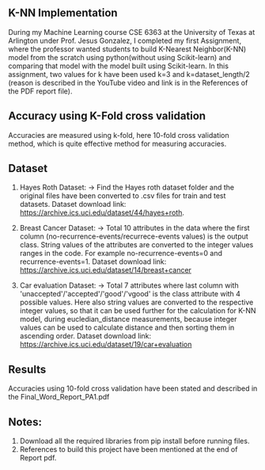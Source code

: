 ## K-NN Implementation
During my Machine Learning course CSE 6363 at the University of Texas at Arlington under Prof. Jesus Gonzalez, I completed my first Assignment,  where the professor wanted students to build K-Nearest Neighbor(K-NN) model from the scratch using python(without using Scikit-learn) and comparing that model with the model built using Scikit-learn. In this assignment, two values for k have been used k=3 and k=dataset_length/2 (reason is described in the YouTube video and link is in the References of the PDF report file).

## Accuracy using K-Fold cross validation
Accuracies are measured using k-fold, here 10-fold cross validation method, which is quite effective method for measuring accuracies.

## Dataset
1. Hayes Roth Dataset:
-> Find the Hayes roth dataset folder and the original files have been converted to .csv files for train and test datasets.
   Dataset download link: https://archive.ics.uci.edu/dataset/44/hayes+roth.

2. Breast Cancer Dataset:
-> Total 10 attributes in the data where the first column (no-recurrence-events/recurrece-events values) is the output class. String values of the attributes are converted to the integer values ranges in the code. For example no-recurrence-events=0 and recurrence-events=1. 
   Dataset download link: https://archive.ics.uci.edu/dataset/14/breast+cancer

3. Car evaluation Dataset:
->  Total 7 attributes where last column with 'unaccepted'/'accepted'/'good'/'vgood' is the class attribute with 4 possible values. Here also string values are converted to the respective integer values, so that it can be used further for the calculation for K-NN model, during eucledian_distance measurements, because integer values can be used to calculate distance and then sorting them in ascending order.
   Dataset download link: https://archive.ics.uci.edu/dataset/19/car+evaluation

## Results
Accuracies using 10-fold cross validation have been stated and described in the Final_Word_Report_PA1.pdf 

## Notes: 
1. Download all the required libraries from pip install before running files.
2. References to build this project have been mentioned at the end of Report pdf.

   

